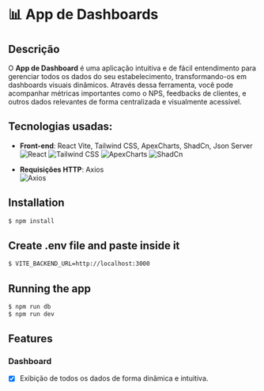 <p align="center">
  <h1>📊 App de Dashboards</h1>
</p>

## Descrição

O **App de Dashboard** é uma aplicação intuitiva e de fácil entendimento para gerenciar todos os dados do seu estabelecimento, transformando-os em dashboards visuais dinâmicos. Através dessa ferramenta, você pode acompanhar métricas importantes como o NPS, feedbacks de clientes, e outros dados relevantes de forma centralizada e visualmente acessível.

## Tecnologias usadas:

- **Front-end**: React Vite, Tailwind CSS, ApexCharts, ShadCn, Json Server  
  <img src="https://img.shields.io/badge/React-61DAFB?style=flat-square&logo=react&logoColor=black" alt="React" />
  <img src="https://img.shields.io/badge/TailwindCSS-38B2AC?style=flat-square&logo=tailwind-css&logoColor=white" alt="Tailwind CSS" />
  <img src="https://img.shields.io/badge/ApexCharts-FF9900?style=flat-square&logo=apexcharts&logoColor=white" alt="ApexCharts" />
  <img src="https://img.shields.io/badge/ShadCN-008B8B?style=flat-square&logo=shadcn&logoColor=white" alt="ShadCn" />

- **Requisições HTTP**: Axios  
  <img src="https://img.shields.io/badge/Axios-5A29E4?style=flat-square&logo=axios&logoColor=white" alt="Axios" />

## Installation
```bash
$ npm install
```

## Create .env file and paste inside it
```bash
$ VITE_BACKEND_URL=http://localhost:3000
```

## Running the app
```bash
$ npm run db
$ npm run dev
```

## Features

### Dashboard

- [x] Exibição de todos os dados de forma dinâmica e intuitiva.



